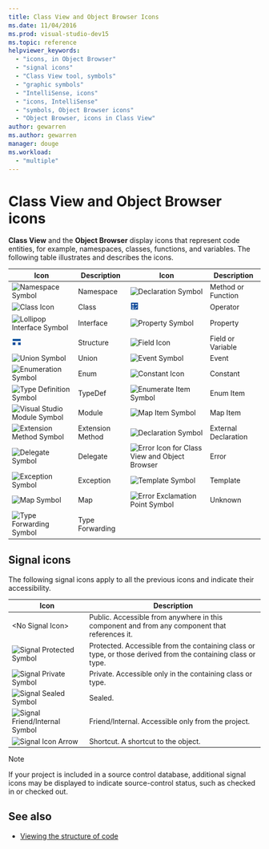 ```yaml
---
title: Class View and Object Browser Icons
ms.date: 11/04/2016
ms.prod: visual-studio-dev15
ms.topic: reference
helpviewer_keywords:
  - "icons, in Object Browser"
  - "signal icons"
  - "Class View tool, symbols"
  - "graphic symbols"
  - "IntelliSense, icons"
  - "icons, IntelliSense"
  - "symbols, Object Browser icons"
  - "Object Browser, icons in Class View"
author: gewarren
ms.author: gewarren
manager: douge
ms.workload:
  - "multiple"
---
```

# Class View and Object Browser icons

**Class View** and the **Object Browser** display icons that represent code entities, for example, namespaces, classes, functions, and variables. The following table illustrates and describes the icons.

|Icon|Description|Icon|Description|
|----------|-----------------|----------|-----------------|
|![Namespace Symbol](../ide/media/vxnamespace_icon.gif)|Namespace|![Declaration Symbol](../ide/media/vxmethod_icon.gif)|Method or Function|
|![Class Icon](../ide/media/vxclass_icon.gif)|Class|![Operator Symbol](../ide/media/vxoperator_icon.gif)|Operator|
|![Lollipop Interface Symbol](../ide/media/vxinterface_icon.gif)|Interface|![Property Symbol](../ide/media/vxproperty_icon.gif)|Property|
|![Structure Symbol](../ide/media/vxstruct_icon.gif)|Structure|![Field Icon](../ide/media/vxfield_icon.gif)|Field or Variable|
|![Union Symbol](../ide/media/vxunion_icon.gif)|Union|![Event Symbol](../ide/media/vxevent_icon.gif)|Event|
|![Enumeration Symbol](../ide/media/vxenum_icon.gif)|Enum|![Constant Icon](../ide/media/vxconstant_icon.gif)|Constant|
|![Type Definition Symbol](../ide/media/vxtypedef_icon.gif)|TypeDef|![Enumerate Item Symbol](../ide/media/vxenumitem_icon.gif)|Enum Item|
|![Visual Studio Module Symbol](../ide/media/vxmodule_icon.gif)|Module|![Map Item Symbol](../ide/media/vxmapitem_icon.gif)|Map Item|
|![Extension Method Symbol](../ide/media/extensionmethod.gif)|Extension Method|![Declaration Symbol](../ide/media/vxmethod_icon.gif)|External Declaration|
|![Delegate Symbol](../ide/media/vxdelegate_icon.gif)|Delegate|![Error Icon for Class View and Object Browser](../ide/media/erroricon.gif)|Error|
|![Exception Symbol](../ide/media/vxexception_icon.gif)|Exception|![Template Symbol](../ide/media/vxtemplate_icon.gif)|Template|
|![Map Symbol](../ide/media/vxmap_icon.gif)|Map|![Error Exclamation Point Symbol](../ide/media/vxerror_icon.gif)|Unknown|
|![Type Forwarding Symbol](../ide/media/ob_type_forward.gif)|Type Forwarding|||

## Signal icons

The following signal icons apply to all the previous icons and indicate their accessibility.

|Icon|Description|
|----------|-----------------|
|\<No Signal Icon>|Public. Accessible from anywhere in this component and from any component that references it.|
|![Signal Protected Symbol](../ide/media/vxsignal_icon_key.gif)|Protected. Accessible from the containing class or type, or those derived from the containing class or type.|
|![Signal Private Symbol](../ide/media/vxsignal_icon_lock.gif)|Private. Accessible only in the containing class or type.|
|![Signal Sealed Symbol](../ide/media/vxsignal_icon_envelope.gif)|Sealed.|
|![Signal Friend&#47;Internal Symbol](../ide/media/vxsignal_icon_diamond.gif)|Friend/Internal. Accessible only from the project.|
|![Signal Icon Arrow](../ide/media/vxsignal_icon_arrow.gif)|Shortcut. A shortcut to the object.|

> [!NOTE]
> If your project is included in a source control database, additional signal icons may be displayed to indicate source-control status, such as checked in or checked out.

## See also

- [Viewing the structure of code](../ide/viewing-the-structure-of-code.md)